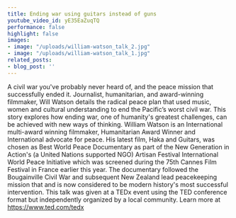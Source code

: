 ```yaml
---
title: Ending war using guitars instead of guns
youtube_video_id: yE35EaZuqTQ
performance: false
highlight: false
images:
- image: "/uploads/william-watson_talk_2.jpg"
- image: "/uploads/william-watson_talk_1.jpg"
related_posts:
- blog_post: ''
---
```


A civil war you've probably never heard of, and the peace mission that successfully ended it. Journalist, humanitarian, and award-winning filmmaker, Will Watson details the radical peace plan that used music, women and cultural understanding to end the Pacific’s worst civil war. This story explores how ending war, one of humanity's greatest challenges, can be achieved with new ways of thinking. 
 William Watson is an International multi-award winning filmmaker,  Humanitarian Award Winner and International advocate for peace. His latest film, Haka and Guitars, was chosen as Best World Peace Documentary as part of the New Generation in Action's (a United Nations supported NGO) Artisan Festival International World Peace Initiative which was screened during the 75th Cannes Film Festival in France earlier this year. The documentary followed the Bougainville Civil War and subsequent New Zealand lead peacekeeping mission that and is now considered to be modern history's most successful intervention. This talk was given at a TEDx event using the TED conference format but independently organized by a local community. Learn more at https://www.ted.com/tedx
